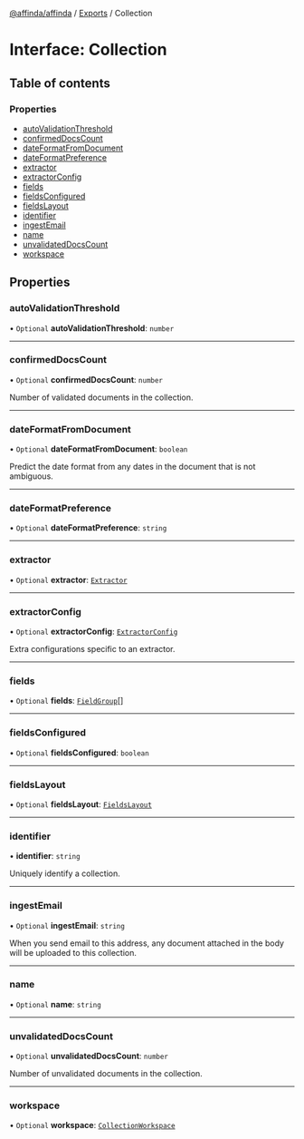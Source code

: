 [@affinda/affinda](../README.md) / [Exports](../modules.md) / Collection

# Interface: Collection

## Table of contents

### Properties

- [autoValidationThreshold](Collection.md#autovalidationthreshold)
- [confirmedDocsCount](Collection.md#confirmeddocscount)
- [dateFormatFromDocument](Collection.md#dateformatfromdocument)
- [dateFormatPreference](Collection.md#dateformatpreference)
- [extractor](Collection.md#extractor)
- [extractorConfig](Collection.md#extractorconfig)
- [fields](Collection.md#fields)
- [fieldsConfigured](Collection.md#fieldsconfigured)
- [fieldsLayout](Collection.md#fieldslayout)
- [identifier](Collection.md#identifier)
- [ingestEmail](Collection.md#ingestemail)
- [name](Collection.md#name)
- [unvalidatedDocsCount](Collection.md#unvalidateddocscount)
- [workspace](Collection.md#workspace)

## Properties

### autoValidationThreshold

• `Optional` **autoValidationThreshold**: `number`

___

### confirmedDocsCount

• `Optional` **confirmedDocsCount**: `number`

Number of validated documents in the collection.

___

### dateFormatFromDocument

• `Optional` **dateFormatFromDocument**: `boolean`

Predict the date format from any dates in the document that is not ambiguous.

___

### dateFormatPreference

• `Optional` **dateFormatPreference**: `string`

___

### extractor

• `Optional` **extractor**: [`Extractor`](Extractor.md)

___

### extractorConfig

• `Optional` **extractorConfig**: [`ExtractorConfig`](ExtractorConfig.md)

Extra configurations specific to an extractor.

___

### fields

• `Optional` **fields**: [`FieldGroup`](FieldGroup.md)[]

___

### fieldsConfigured

• `Optional` **fieldsConfigured**: `boolean`

___

### fieldsLayout

• `Optional` **fieldsLayout**: [`FieldsLayout`](FieldsLayout.md)

___

### identifier

• **identifier**: `string`

Uniquely identify a collection.

___

### ingestEmail

• `Optional` **ingestEmail**: `string`

When you send email to this address, any document attached in the body will be uploaded to this collection.

___

### name

• `Optional` **name**: `string`

___

### unvalidatedDocsCount

• `Optional` **unvalidatedDocsCount**: `number`

Number of unvalidated documents in the collection.

___

### workspace

• `Optional` **workspace**: [`CollectionWorkspace`](CollectionWorkspace.md)

